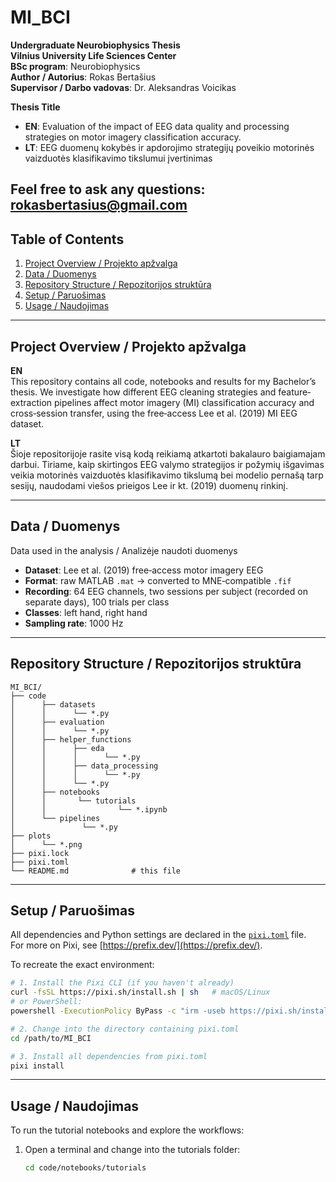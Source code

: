 # MI_BCI

**Undergraduate Neurobiophysics Thesis**  
**Vilnius University Life Sciences Center**  
**BSc program**: Neurobiophysics  
**Author / Autorius**: Rokas Bertašius  
**Supervisor / Darbo vadovas**: Dr. Aleksandras Voicikas  

**Thesis Title**  
- **EN**: Evaluation of the impact of EEG data quality and processing strategies on motor imagery classification accuracy.  
- **LT**: EEG duomenų kokybės ir apdorojimo strategijų poveikio motorinės vaizduotės klasifikavimo tikslumui įvertinimas   

**Feel free to ask any questions**: [rokasbertasius@gmail.com](mailto:rokasbertasius@gmail.com)  
---

## Table of Contents

1. [Project Overview / Projekto apžvalga](#project-overview--projekto-apžvalga)  
2. [Data / Duomenys](#data--duomenys)  
3. [Repository Structure / Repozitorijos struktūra](#repository-structure--repozitorijos-struktūra)  
4. [Setup / Paruošimas](#setup--paruošimas)  
5. [Usage / Naudojimas](#usage--naudojimas)   



---

## Project Overview / Projekto apžvalga

**EN**  
This repository contains all code, notebooks and results for my Bachelor’s thesis. We investigate how different EEG cleaning strategies and feature‐extraction pipelines affect motor imagery (MI) classification accuracy and cross‐session transfer, using the free‐access Lee et al. (2019) MI EEG dataset.

**LT**  
Šioje repositorijoje rasite visą kodą reikiamą atkartoti bakalauro baigiamajam darbui. Tiriame, kaip skirtingos EEG valymo strategijos ir požymių išgavimas veikia motorinės vaizduotės klasifikavimo tikslumą bei modelio pernašą tarp sesijų, naudodami viešos prieigos Lee ir kt. (2019) duomenų rinkinį.

---

## Data / Duomenys  
Data used in the analysis / Analizėje naudoti duomenys  

- **Dataset**: Lee et al. (2019) free‐access motor imagery EEG  
- **Format**: raw MATLAB `.mat` → converted to MNE‐compatible `.fif`  
- **Recording**: 64 EEG channels, two sessions per subject (recorded on separate days), 100 trials per class 
- **Classes**: left hand, right hand 
- **Sampling rate**: 1000 Hz

---

## Repository Structure / Repozitorijos struktūra

```plain
MI_BCI/
├── code
│      ├── datasets
│      │      └── *.py
│      ├── evaluation
│      │      └── *.py
│      ├── helper_functions
│      │      ├── eda
│      │      │      └── *.py
│      │      ├── data_processing
│      │      │      └── *.py
│      │      └── *.py
│      ├── notebooks
│      │       └── tutorials
│      │                └── *.ipynb
│      └── pipelines
│               └── *.py
├── plots
│      └── *.png
├── pixi.lock
├── pixi.toml
└── README.md              # this file
```
---

## Setup / Paruošimas

All dependencies and Python settings are declared in the [`pixi.toml`](pixi.toml) file.  
For more on Pixi, see [https://prefix.dev/](https://prefix.dev/).  

To recreate the exact environment:

```bash
# 1. Install the Pixi CLI (if you haven't already)
curl -fsSL https://pixi.sh/install.sh | sh   # macOS/Linux
# or PowerShell:
powershell -ExecutionPolicy ByPass -c "irm -useb https://pixi.sh/install.ps1 | iex"

# 2. Change into the directory containing pixi.toml
cd /path/to/MI_BCI

# 3. Install all dependencies from pixi.toml
pixi install
```
---

## Usage / Naudojimas
 
To run the tutorial notebooks and explore the workflows:

1. Open a terminal and change into the tutorials folder:  
   ```bash
   cd code/notebooks/tutorials

